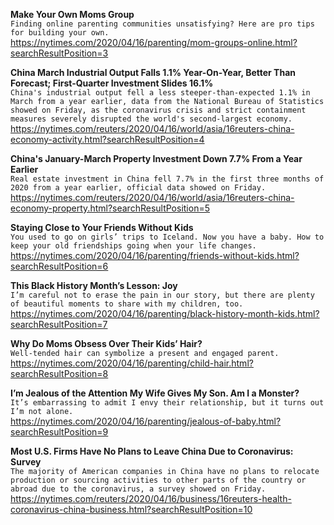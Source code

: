 **Make Your Own Moms Group**\
`Finding online parenting communities unsatisfying? Here are pro tips for building your own.`\
https://nytimes.com/2020/04/16/parenting/mom-groups-online.html?searchResultPosition=3

**China March Industrial Output Falls 1.1% Year-On-Year, Better Than Forecast; First-Quarter Investment Slides 16.1%**\
`China's industrial output fell a less steeper-than-expected 1.1% in March from a year earlier, data from the National Bureau of Statistics showed on Friday, as the coronavirus crisis and strict containment measures severely disrupted the world's second-largest economy.`\
https://nytimes.com/reuters/2020/04/16/world/asia/16reuters-china-economy-activity.html?searchResultPosition=4

**China's January-March Property Investment Down 7.7% From a Year Earlier**\
`Real estate investment in China fell 7.7% in the first three months of 2020 from a year earlier, official data showed on Friday.`\
https://nytimes.com/reuters/2020/04/16/world/asia/16reuters-china-economy-property.html?searchResultPosition=5

**Staying Close to Your Friends Without Kids**\
`You used to go on girls’ trips to Iceland. Now you have a baby. How to keep your old friendships going when your life changes.`\
https://nytimes.com/2020/04/16/parenting/friends-without-kids.html?searchResultPosition=6

**This Black History Month’s Lesson: Joy**\
`I’m careful not to erase the pain in our story, but there are plenty of beautiful moments to share with my children, too.`\
https://nytimes.com/2020/04/16/parenting/black-history-month-kids.html?searchResultPosition=7

**Why Do Moms Obsess Over Their Kids’ Hair?**\
`Well-tended hair can symbolize a present and engaged parent.`\
https://nytimes.com/2020/04/16/parenting/child-hair.html?searchResultPosition=8

**I’m Jealous of the Attention My Wife Gives My Son. Am I a Monster?**\
`It’s embarrassing to admit I envy their relationship, but it turns out I’m not alone.`\
https://nytimes.com/2020/04/16/parenting/jealous-of-baby.html?searchResultPosition=9

**Most U.S. Firms Have No Plans to Leave China Due to Coronavirus: Survey**\
`The majority of American companies in China have no plans to relocate production or sourcing activities to other parts of the country or abroad due to the coronavirus, a survey showed on Friday. `\
https://nytimes.com/reuters/2020/04/16/business/16reuters-health-coronavirus-china-business.html?searchResultPosition=10

